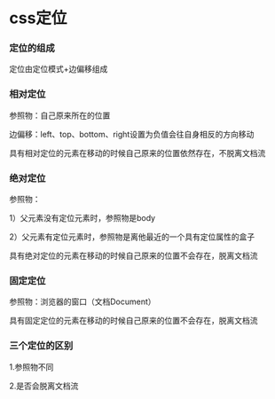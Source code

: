 # css定位

### 定位的组成

定位由定位模式+边偏移组成

### 相对定位

参照物：自己原来所在的位置

边偏移：left、top、bottom、right设置为负值会往自身相反的方向移动

具有相对定位的元素在移动的时候自己原来的位置依然存在，不脱离文档流

### 绝对定位

参照物：

1）父元素没有定位元素时，参照物是body

2）父元素有定位元素时，参照物是离他最近的一个具有定位属性的盒子

具有绝对定位的元素在移动的时候自己原来的位置不会存在，脱离文档流

### 固定定位

参照物：浏览器的窗口（文档Document）

具有固定定位的元素在移动的时候自己原来的位置不会存在，脱离文档流

### 三个定位的区别

1.参照物不同

2.是否会脱离文档流